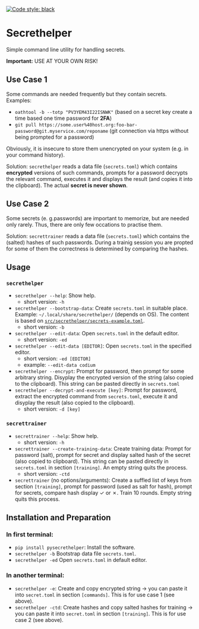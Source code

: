 [![Code style: black](https://img.shields.io/badge/code%20style-black-000000.svg)](https://github.com/psf/black)

# Secrethelper

Simple command line utility for handling secrets.

**Important:** USE AT YOUR OWN RISK!

## Use Case 1

Some commands are needed frequently but they contain secrets. Examples:

- `oathtool -b --totp "PV3YEM43I22ISNWK"` (based on a secret key create a time based one time password for **2FA**)
- `git pull https://some.user%40host.org:foo-bar-password@git.myservice.com/reponame` (git connection via https without being prompted for a password)

Obviously, it is insecure to store them unencrypted on your system (e.g. in your command history).

Solution: `secrethelper` reads a data file (`secrets.toml`) which contains **encrypted** versions of such commands, prompts for a password decrypts the relevant command, executes it and displays the result (and copies it into the clipboard). The actual **secret is never shown**.

## Use Case 2

Some secrets (e. g.passwords) are important to memorize, but are needed only rarely. Thus, there are only few occations to practise them.

Solution: `secrettrainer` reads a data file (`secrets.toml`) which contains the (salted) hashes of such passwords. During a trainig session you are propted for some of them the correctness is determined by comparing the hashes.

## Usage

### `secrethelper`

- `secrethelper --help`: Show help.
    - short version: `-h`
- `secrethelper --bootstrap-data`: Create `secrets.toml` in suitable place. Example: `~/.local/share/secrethelper/` (depends on OS). The content is based on [`src/secrethelper/secrets-example.toml`](src/secrethelper/secrets-example.toml).
    - short version: `-b`
- `secrethelper --edit-data`: Open `secrets.toml` in the default editor.
    - short version: `-ed`
- `secrethelper --edit-data [EDITOR]`: Open `secrets.toml` in the specified editor.
    - short version: `-ed [EDITOR]`
    - example: `--edit-data codium`
- `secrethelper --encrypt`: Prompt for password, then prompt for some arbitrary string. Disyplay the encrypted version of the string (also copied to the clipboard). This string can be pasted directly in `secrets.toml`
- `secrethelper --decrypt-and-execute [key]`: Prompt for password, extract the encrypted command from `secrets.toml`, execute it and disyplay the result (also copied to the clipboard).
    - short version: `-d [key]`

### `secrettrainer`

- `secrettrainer --help`: Show help.
    - short version: `-h`
- `secrettrainer --create-training-data`: Create training data: Prompt for password (salt), prompt for secret and display salted hash of the secret (also copied to clipboard). This string can be pasted directly in `secrets.toml` in section `[training]`. An empty string quits the process.
    - short version: `-ctd`
- `secrettrainer` (no options/arguments): Create a suffled list of keys from section `[training]`, prompt for password (used as salt for hash), prompt for secrets, compare hash display ✓ or ✗. Train 10 rounds. Empty string quits this process.



## Installation and Preparation

### In first terminal:
- `pip install pysecrethelper`: Install the software.
- `secrethelper -b`  Bootstrap data file `secrets.toml`.
- `secrethelper -ed`  Open `secrets.toml` in default editor.

### In another terminal:
- `secrethelper -e`: Create and copy encrypted string → you can paste it into `secret.toml` in section `[commands]`. This is for use case 1 (see above).
- `secrethelper -ctd`: Create hashes and copy salted hashes for training → you can paste it into `secret.toml` in section `[training]`. This is for use case 2 (see above).
